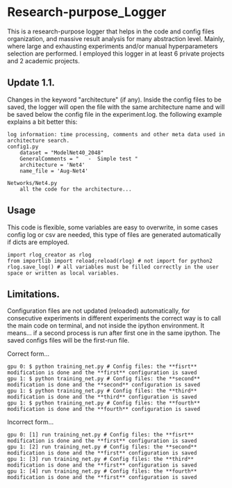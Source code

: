 # Research-purpose_Logger
This is a research-purpose logger that helps in the code and config files organization, and massive result analysis for many abstraction level. Mainly, where large and exhausting experiments and/or manual hyperparameters selection are performed. I employed this logger in at least 6 private projects and 2 academic projects.


## Update 1.1.
Changes in the keyword "architecture" (if any). Inside the config files to be saved, the logger will open the file with the same architecture name and will be saved below the config file in the experiment.log. the following example explains a bit better this:
```
log information: time processing, comments and other meta data used in architecture search.
config1.py
    dataset = "ModelNet40_2048"
    GeneralComments = "   -  Simple test "
    architecture = 'Net4'
    name_file = 'Aug-Net4'

Networks/Net4.py
    all the code for the architecture...
```

## Usage
This code is flexible, some variables are easy to overwrite, in some cases config log or csv are needed, this type of files are generated automatically if dicts are employed.


```
import rlog_creator as rlog
from importlib import reload;reload(rlog) # not import for python2
rlog.save_log() # all variables must be filled correctly in the user space or written as local variables.
```

## Limitations.
Configuration files are not updated (reloaded) automatically, for consecutive experiments in different experiments the correct way is to call the main code on terminal, and not inside the ipython environment. It means... if a second process is run after first one in the same ipython. The saved configs files will be the first-run file.

Correct form...

```
gpu 0: $ python training_net.py # Config files: the **fisrt** modification is done and the **first** configuration is saved
gpu 1: $ python training_net.py # Config files: the **second** modification is done and the **second** configuration is saved
gpu 1: $ python training_net.py # Config files: the **third** modification is done and the **third** configuration is saved
gpu 1: $ python training_net.py # Config files: the **fourth** modification is done and the **fourth** configuration is saved
```

Incorrect form...

```
gpu 0: [1] run training_net.py # Config files: the **fisrt** modification is done and the **first** configuration is saved
gpu 1: [2] run training_net.py # Config files: the **second** modification is done and the **first** configuration is saved
gpu 1: [3] run training_net.py # Config files: the **third** modification is done and the **first** configuration is saved
gpu 1: [4] run training_net.py # Config files: the **fourth** modification is done and the **first** configuration is saved
```
